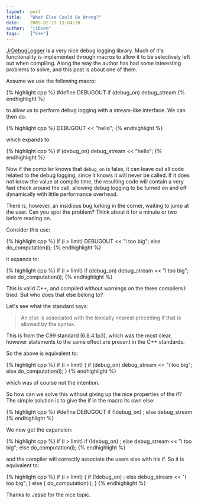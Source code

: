 ```yaml
---
layout:  post
title:   "What Else Could Go Wrong?"
date:    2005-02-27 13:04:20
author:  "jibsen"
tags:    ["C++"]
---
```

[JrDebugLogger][] is a very nice debug logging library. Much of it's
functionality is implemented through macros to allow it to be selectively left
out when compiling. Along the way the author has had some interesting problems
to solve, and this post is about one of them.

Assume we use the following macro:

{% highlight cpp %}
#define DEBUGOUT if (debug_on) debug_stream
{% endhighlight %}

to allow us to perform debug logging with a stream-like interface. We can then
do:

{% highlight cpp %}
DEBUGOUT << "hello";
{% endhighlight %}

which expands to:

{% highlight cpp %}
if (debug_on) debug_stream << "hello";
{% endhighlight %}

Now if the compiler knows that `debug_on` is false, it can leave out all code
related to the debug logging, since it knows it will never be called. If it
does not know the value at compile time, the resulting code will contain a
very fast check around the call, allowing debug logging to be turned on and
off dynamically with little performance overhead.

There is, however, an insidious bug lurking in the corner, waiting to jump at
the user. Can you spot the problem? Think about it for a minute or two before
reading on.

Consider this use:

{% highlight cpp %}
if (i > limit)
        DEBUGOUT << "i too big";
else
        do_computation(i);
{% endhighlight %}

it expands to:

{% highlight cpp %}
if (i > limit)
        if (debug_on) debug_stream << "i too big";
else
        do_computation(i);
{% endhighlight %}

This is valid C++, and compiled without warnings on the three compilers I
tried. But who does that else belong to?

Let's see what the standard says:

> An else is associated with the lexically nearest preceding if that is
> allowed by the syntax.

This is from the C99 standard (6.8.4.1p3), which was the most clear, however
statements to the same effect are present in the C++ standards.

So the above is equivalent to:

{% highlight cpp %}
if (i > limit) {
        if (debug_on)
                debug_stream << "i too big";
        else
                do_computation(i);
}
{% endhighlight %}

which was of course not the intention.

So how can we solve this without giving up the nice properties of the if? The
simple solution is to give the if in the macro its own else:

{% highlight cpp %}
#define DEBUGOUT if (!debug_on) ; else debug_stream
{% endhighlight %}

We now get the expansion:

{% highlight cpp %}
if (i > limit)
        if (!debug_on) ; else debug_stream << "i too big";
else
        do_computation(i);
{% endhighlight %}

and the compiler will correctly associate the users else with his if. So it is
equivalent to:

{% highlight cpp %}
if (i > limit) {
        if (!debug_on)
                ;
        else
                debug_stream << "i too big";
}
else {
        do_computation(i);
}
{% endhighlight %}

Thanks to Jesse for the nice topic.

[JrDebugLogger]: http://jrdebug.sourceforge.net/
